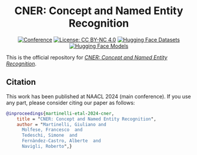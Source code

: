 <div align="center">

# CNER: Concept and Named Entity Recognition


[![Conference](https://img.shields.io/badge/NAACL-2024-red)](https://2024.naacl.org/)
[![License: CC BY-NC 4.0](https://img.shields.io/badge/License-CC%20BY--NC%204.0-green.svg)](https://creativecommons.org/licenses/by-nc/4.0/)
[![Hugging Face Datasets](https://img.shields.io/badge/%F0%9F%A4%97%20Hugging%20Face%20dataset-cner-blue)](https://huggingface.co/datasets/Babelscape/cner)
[![Hugging Face Models](https://img.shields.io/badge/%F0%9F%A4%97%20Hugging%20Face%20model-cner%20base-yellow)](https://huggingface.co/datasets/Babelscape/cner)

</div>


This is the official repository for [*CNER: Concept and Named Entity Recognition*](https://aclanthology.org/2024.eacl-long.135/).  

## Citation
This work has been published at NAACL 2024 (main conference). If you use any part, please consider citing our paper as follows:
```bibtex
@inproceedings{martinelli-etal-2024-cner,
    title = "CNER: Concept and Named Entity Recognition",
    author = "Martinelli, Giuliano and
      Molfese, Francesco  and
      Tedeschi, Simone  and
      Fernàndez-Castro, Alberte  and
      Navigli, Roberto",}
```

